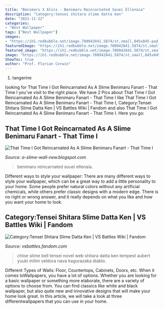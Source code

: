 ```yaml
---
title: "Benimaru X Alvis - Benimaru Reincarnated Souei Ellenaia"
description: "Category:tensei shitara slime datta ken"
date: "2021-11-22"
categories:
- "Best Wallpaper"
tags: ["Best Wallpaper"]
images:
- "https://ih1.redbubble.net/image.780942841.5874/st,small,845x845-pad,1000x1000,f8f8f8.u1.jpg"
featuredImage: "https://ih1.redbubble.net/image.780942841.5874/st,small,845x845-pad,1000x1000,f8f8f8.u1.jpg"
featured_image: "https://ih1.redbubble.net/image.780942841.5874/st,small,845x845-pad,1000x1000,f8f8f8.u1.jpg"
image: "https://ih1.redbubble.net/image.780942841.5874/st,small,845x845-pad,1000x1000,f8f8f8.u1.jpg"
ShowToc: true
author: "Prof. Florian Corwin"
---
```



1. tangerine 

	

		
looking for That Time I Got Reincarnated As A Slime Benimaru Fanart - That Time I you've visit to the right place. We have 2 Pics about That Time I Got Reincarnated As A Slime Benimaru Fanart - That Time I like That Time I Got Reincarnated As A Slime Benimaru Fanart - That Time I, Category:Tensei Shitara Slime Datta Ken | VS Battles Wiki | Fandom and also That Time I Got Reincarnated As A Slime Benimaru Fanart - That Time I. Here you go:
		
    
## That Time I Got Reincarnated As A Slime Benimaru Fanart - That Time I

<img loading=lazy src="https://ih1.redbubble.net/image.780942841.5874/st,small,845x845-pad,1000x1000,f8f8f8.u1.jpg" onerror="this.onerror=null;this.src='https://tse1.mm.bing.net/th?id=OIP.DQw3jh5TZPM-fbl4_WzwWAHaHa&amp;pid=15.1';" alt="That Time I Got Reincarnated As A Slime Benimaru Fanart - That Time I">

_Source: a-slime-wall-new.blogspot.com_

>benimaru reincarnated souei ellenaia. 

	

Different ways to style your wallpaper:
There are many different ways to style your wallpaper, which can be a great way to add a little personality to your home. Some people prefer natural colors without any artificial chemicals, while others prefer classic designs with a modern edge. There is no right or wrong answer, and it really depends on what you like and how you want your home to look.

    
## Category:Tensei Shitara Slime Datta Ken | VS Battles Wiki | Fandom

<img loading=lazy src="https://vignette.wikia.nocookie.net/vsbattles/images/6/62/Chloe_Aubert.png/revision/latest/window-crop/width/160/x-offset/0/y-offset/23/window-width/220/window-height/165?cb=20190102050929" onerror="this.onerror=null;this.src='https://tse3.mm.bing.net/th?id=OIP.WFEfBvGgmLw7s3FV6KIsiQAAAA&amp;pid=15.1';" alt="Category:Tensei Shitara Slime Datta Ken | VS Battles Wiki | Fandom">

_Source: vsbattles.fandom.com_

>chloe slime bell tensei novel web shitara datta ken tempest aubert yuuki milim veldora nava kagurazaka diablo. 

	

Different Types of Walls: Floor, Countertops, Cabinets, Doors, etc.
When it comes toWallpapers, you have a lot of options. Whether you are looking for a basic wallpaper or something more elaborate, there are a variety of options to choose from. You can find classics like white and black wallpaper, but also quite new and innovative designs that will make your home look great. In this article, we will take a look at three differentwallpapers that you can use in your home.

